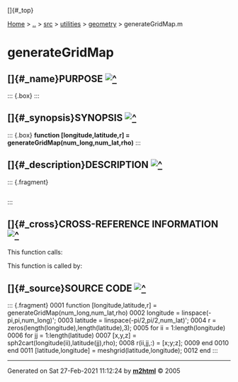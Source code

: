 []{#_top}

<div>

[Home](../../../../index.html) \> [..](#) \> [src](#) \> [utilities](#)
\> [geometry](index.html) \> generateGridMap.m

</div>

# generateGridMap

## []{#_name}PURPOSE [![\^](../../../../up.png)](#_top)

::: {.box}
:::

## []{#_synopsis}SYNOPSIS [![\^](../../../../up.png)](#_top)

::: {.box}
**function \[longitude,latitude,r\] =
generateGridMap(num_long,num_lat,rho)**
:::

## []{#_description}DESCRIPTION [![\^](../../../../up.png)](#_top)

::: {.fragment}
``` {.comment}
```
:::

## []{#_cross}CROSS-REFERENCE INFORMATION [![\^](../../../../up.png)](#_top)

This function calls:

This function is called by:

## []{#_source}SOURCE CODE [![\^](../../../../up.png)](#_top)

::: {.fragment}
    0001 function [longitude,latitude,r] = generateGridMap(num_long,num_lat,rho)
    0002     longitude = linspace(-pi,pi,num_long)';
    0003     latitude = linspace(-pi/2,pi/2,num_lat)';
    0004     r = zeros(length(longitude),length(latitude),3);
    0005     for ii = 1:length(longitude)
    0006         for jj = 1:length(latitude)
    0007             [x,y,z] = sph2cart(longitude(ii),latitude(jj),rho);
    0008             r(ii,jj,:) = [x;y;z];
    0009         end
    0010     end
    0011     [latitude,longitude] = meshgrid(latitude,longitude);
    0012 end
:::

------------------------------------------------------------------------

Generated on Sat 27-Feb-2021 11:12:24 by
**[m2html](http://www.artefact.tk/software/matlab/m2html/ "Matlab Documentation in HTML")**
© 2005
